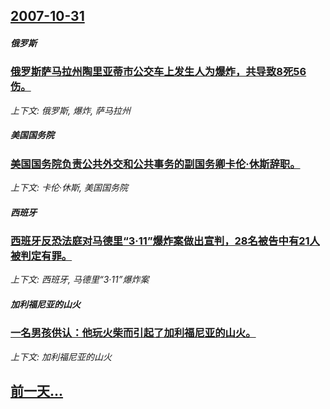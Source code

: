 ## [2007-10-31](/news/2007/10/31/index.md)

##### 俄罗斯
### [ 俄罗斯萨马拉州陶里亚蒂市公交车上发生人为爆炸，共导致8死56伤。](/news/2007/10/31/俄罗斯萨马拉州陶里亚蒂市公交车上发生人为爆炸-共导致8死56伤.md)
_上下文: 俄罗斯, 爆炸, 萨马拉州_

##### 美国国务院
### [美国国务院负责公共外交和公共事务的副国务卿卡伦·休斯辞职。](/news/2007/10/31/美国国务院负责公共外交和公共事务的副国务卿卡伦-休斯辞职.md)
_上下文: 卡伦·休斯, 美国国务院_

##### 西班牙
### [西班牙反恐法庭对马德里“3·11”爆炸案做出宣判，28名被告中有21人被判定有罪。 ](/news/2007/10/31/西班牙反恐法庭对马德里-3-11-爆炸案做出宣判-28名被告中有21人被判定有罪.md)
_上下文: 西班牙, 马德里“3·11”爆炸案_

##### 加利福尼亚的山火
### [一名男孩供认：他玩火柴而引起了加利福尼亚的山火。](/news/2007/10/31/一名男孩供认-他玩火柴而引起了加利福尼亚的山火.md)
_上下文: 加利福尼亚的山火_

## [前一天...](/news/2007/10/30/index.md)

